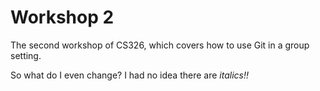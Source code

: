# Workshop 2

The second workshop of CS326, which covers how to use Git in a group setting.

So what do I even change?
I had no idea there are *italics!!*
